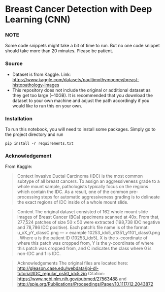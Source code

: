 # Breast Cancer Detection with Deep Learning (CNN)

### NOTE

Some code snippets might take a bit of time to run. But no one code snippet should take more than 20 minutes. Please be patient.

### Source

- Dataset is from Kaggle. Link: https://www.kaggle.com/datasets/paultimothymooney/breast-histopathology-images
- This repository does not include the original or additional dataset as they get too large (~10GB). It is recommended that you download the dataset to your own machine and adjust the path accordingly if you would like to run this on your own.

### Installation

To run this notebook, you will need to install some packages. Simply go to the project directory and run

```
pip install -r requirements.txt
```

### Acknowledgement

From Kaggle:

> Context
> Invasive Ductal Carcinoma (IDC) is the most common subtype of all breast cancers. To assign an aggressiveness grade to a whole mount sample, pathologists typically focus on the regions which contain the IDC. As a result, one of the common pre-processing steps for automatic aggressiveness grading is to delineate the exact regions of IDC inside of a whole mount slide.

> Content
> The original dataset consisted of 162 whole mount slide images of Breast Cancer (BCa) specimens scanned at 40x. From that, 277,524 patches of size 50 x 50 were extracted (198,738 IDC negative and 78,786 IDC positive). Each patch’s file name is of the format: u_xX_yY_classC.png — > example 10253_idx5_x1351_y1101_class0.png . Where u is the patient ID (10253_idx5), X is the x-coordinate of where this patch was cropped from, Y is the y-coordinate of where this patch was cropped from, and C indicates the class where 0 is non-IDC and 1 is IDC.

> Acknowledgements
> The original files are located here: http://gleason.case.edu/webdata/jpi-dl-tutorial/IDC_regular_ps50_idx5.zip
> Citation: https://www.ncbi.nlm.nih.gov/pubmed/27563488 and http://spie.org/Publications/Proceedings/Paper/10.1117/12.2043872
